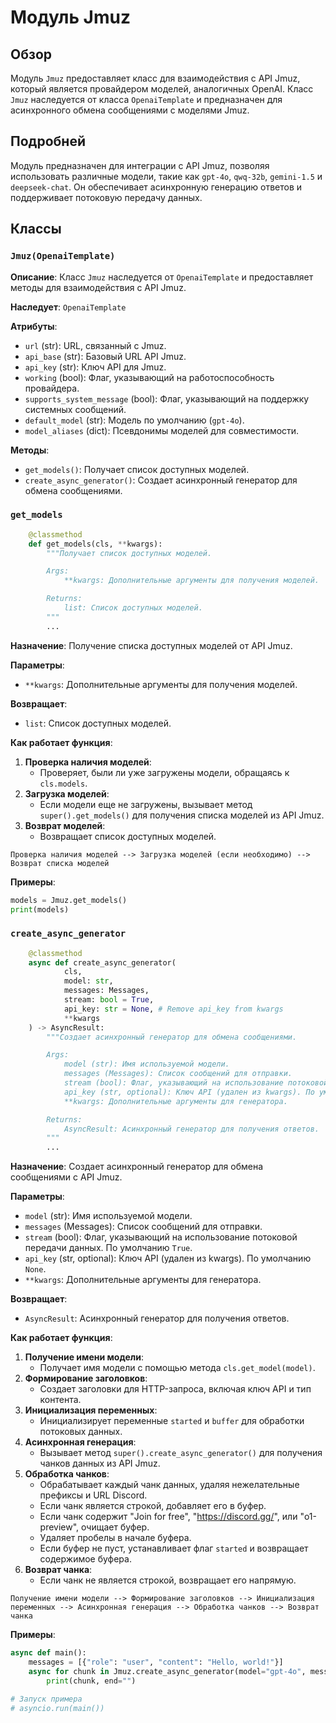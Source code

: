 # Модуль Jmuz

## Обзор

Модуль `Jmuz` предоставляет класс для взаимодействия с API Jmuz, который является провайдером моделей, аналогичных OpenAI. Класс `Jmuz` наследуется от класса `OpenaiTemplate` и предназначен для асинхронного обмена сообщениями с моделями Jmuz.

## Подробней

Модуль предназначен для интеграции с API Jmuz, позволяя использовать различные модели, такие как `gpt-4o`, `qwq-32b`, `gemini-1.5` и `deepseek-chat`. Он обеспечивает асинхронную генерацию ответов и поддерживает потоковую передачу данных.

## Классы

### `Jmuz(OpenaiTemplate)`

**Описание**: Класс `Jmuz` наследуется от `OpenaiTemplate` и предоставляет методы для взаимодействия с API Jmuz.

**Наследует**: `OpenaiTemplate`

**Атрибуты**:
- `url` (str): URL, связанный с Jmuz.
- `api_base` (str): Базовый URL API Jmuz.
- `api_key` (str): Ключ API для Jmuz.
- `working` (bool): Флаг, указывающий на работоспособность провайдера.
- `supports_system_message` (bool): Флаг, указывающий на поддержку системных сообщений.
- `default_model` (str): Модель по умолчанию (`gpt-4o`).
- `model_aliases` (dict): Псевдонимы моделей для совместимости.

**Методы**:
- `get_models()`: Получает список доступных моделей.
- `create_async_generator()`: Создает асинхронный генератор для обмена сообщениями.

### `get_models`

```python
    @classmethod
    def get_models(cls, **kwargs):
        """Получает список доступных моделей.

        Args:
            **kwargs: Дополнительные аргументы для получения моделей.

        Returns:
            list: Список доступных моделей.
        """
        ...
```

**Назначение**: Получение списка доступных моделей от API Jmuz.

**Параметры**:
- `**kwargs`: Дополнительные аргументы для получения моделей.

**Возвращает**:
- `list`: Список доступных моделей.

**Как работает функция**:

1. **Проверка наличия моделей**:
   - Проверяет, были ли уже загружены модели, обращаясь к `cls.models`.
2. **Загрузка моделей**:
   - Если модели еще не загружены, вызывает метод `super().get_models()` для получения списка моделей из API Jmuz.
3. **Возврат моделей**:
   - Возвращает список доступных моделей.

```text
Проверка наличия моделей --> Загрузка моделей (если необходимо) --> Возврат списка моделей
```

**Примеры**:

```python
models = Jmuz.get_models()
print(models)
```

### `create_async_generator`

```python
    @classmethod
    async def create_async_generator(
            cls,
            model: str,
            messages: Messages,
            stream: bool = True,
            api_key: str = None, # Remove api_key from kwargs
            **kwargs
    ) -> AsyncResult:
        """Создает асинхронный генератор для обмена сообщениями.

        Args:
            model (str): Имя используемой модели.
            messages (Messages): Список сообщений для отправки.
            stream (bool): Флаг, указывающий на использование потоковой передачи данных.
            api_key (str, optional): Ключ API (удален из kwargs). По умолчанию `None`.
            **kwargs: Дополнительные аргументы для генератора.

        Returns:
            AsyncResult: Асинхронный генератор для получения ответов.
        """
        ...
```

**Назначение**: Создает асинхронный генератор для обмена сообщениями с API Jmuz.

**Параметры**:
- `model` (str): Имя используемой модели.
- `messages` (Messages): Список сообщений для отправки.
- `stream` (bool): Флаг, указывающий на использование потоковой передачи данных. По умолчанию `True`.
- `api_key` (str, optional): Ключ API (удален из kwargs). По умолчанию `None`.
- `**kwargs`: Дополнительные аргументы для генератора.

**Возвращает**:
- `AsyncResult`: Асинхронный генератор для получения ответов.

**Как работает функция**:

1. **Получение имени модели**:
   - Получает имя модели с помощью метода `cls.get_model(model)`.
2. **Формирование заголовков**:
   - Создает заголовки для HTTP-запроса, включая ключ API и тип контента.
3. **Инициализация переменных**:
   - Инициализирует переменные `started` и `buffer` для обработки потоковых данных.
4. **Асинхронная генерация**:
   - Вызывает метод `super().create_async_generator()` для получения чанков данных из API Jmuz.
5. **Обработка чанков**:
   - Обрабатывает каждый чанк данных, удаляя нежелательные префиксы и URL Discord.
   - Если чанк является строкой, добавляет его в буфер.
   - Если чанк содержит "Join for free", "https://discord.gg/", или "o1-preview", очищает буфер.
   - Удаляет пробелы в начале буфера.
   - Если буфер не пуст, устанавливает флаг `started` и возвращает содержимое буфера.
6. **Возврат чанка**:
   - Если чанк не является строкой, возвращает его напрямую.

```text
Получение имени модели --> Формирование заголовков --> Инициализация переменных --> Асинхронная генерация --> Обработка чанков --> Возврат чанка
```

**Примеры**:

```python
async def main():
    messages = [{"role": "user", "content": "Hello, world!"}]
    async for chunk in Jmuz.create_async_generator(model="gpt-4o", messages=messages):
        print(chunk, end="")

# Запуск примера
# asyncio.run(main())